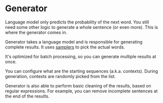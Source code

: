 # Generator

Language model only predicts the probability of the next word.
You still need some other logic to generate a whole sentence (or even more).
This is where the generator comes in.

Generator takes a language model
and is responsible for generating complete results.
It uses [samplers](samplers.md) to pick the actual words.

It's optimized for batch processing,
so you can generate multiple results at once.

You can configure what are the starting sequences (a.k.a. contexts).
During generation, contexts are randomly picked from the list.

Generator is also able to perform basic cleaning of the results,
based on regular expressions.
For example, you can remove incomplete sentences at the end of the results.
